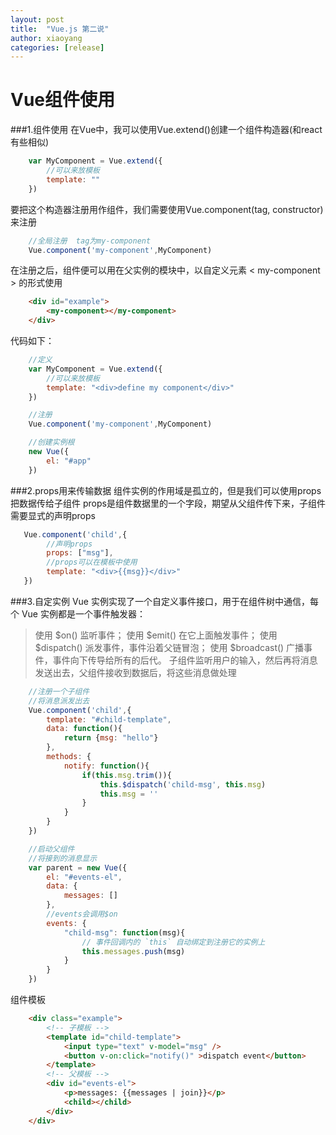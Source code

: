 ```yaml
---
layout: post
title:  "Vue.js 第二说"
author: xiaoyang
categories: [release]
---
```


# Vue组件使用

###1.组件使用
在Vue中，我可以使用Vue.extend()创建一个组件构造器(和react有些相似)

```js
	var MyComponent = Vue.extend({
		//可以来放模板
		template: ""
	})
```
要把这个构造器注册用作组件，我们需要使用Vue.component(tag, constructor)来注册

```js
	//全局注册  tag为my-component
	Vue.component('my-component',MyComponent)
```
在注册之后，组件便可以用在父实例的模块中，以自定义元素 < my-component > 的形式使用

```html
	<div id="example">
  		<my-component></my-component>
	</div>
```
代码如下：

```js
    //定义
    var MyComponent = Vue.extend({
		//可以来放模板
		template: "<div>define my component</div>"
	})

	//注册
	Vue.component('my-component',MyComponent)

	//创建实例根
	new Vue({
		el: "#app"
	})
```
###2.props用来传输数据
组件实例的作用域是孤立的，但是我们可以使用props把数据传给子组件
props是组件数据里的一个字段，期望从父组件传下来，子组件需要显式的声明props

```js
   Vue.component('child',{
   		//声明props
   		props: ["msg"],
   		//props可以在模板中使用
		template: "<div>{{msg}}</div>"
   })
```
###3.自定实例
Vue 实例实现了一个自定义事件接口，用于在组件树中通信，每个 Vue 实例都是一个事件触发器：
>使用 $on() 监听事件；
>使用 $emit() 在它上面触发事件；
>使用 $dispatch() 派发事件，事件沿着父链冒泡；
>使用 $broadcast() 广播事件，事件向下传导给所有的后代。
子组件监听用户的输入，然后再将消息发送出去，父组件接收到数据后，将这些消息做处理

```js
    //注册一个子组件
    //将消息派发出去
    Vue.component('child',{
		template: "#child-template",
		data: function(){
			return {msg: "hello"}
		},
		methods: {
			notify: function(){
				if(this.msg.trim()){
					this.$dispatch('child-msg', this.msg)
					this.msg = ''
				}
			}
		}
    })

    //启动父组件
    //将接到的消息显示
    var parent = new Vue({
		el: "#events-el",
		data: {
			messages: []
		},
		//events会调用$on
		events: {
			"child-msg": function(msg){
				// 事件回调内的 `this` 自动绑定到注册它的实例上
				this.messages.push(msg)
			}
		}
    })
```
组件模板

```html
	<div class="example">
		<!-- 子模板 -->
		<template id="child-template">
			<input type="text" v-model="msg" />
			<button v-on:click="notify()" >dispatch event</button>
		</template>
		<!-- 父模板 -->
		<div id="events-el">
			<p>messages: {{messages | join}}</p>
			<child></child>
		</div>
	</div>
```
